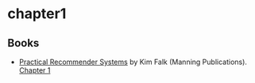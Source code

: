 # chapter1

## Books

- [Practical Recommender Systems](https://www.manning.com/books/practical-recommender-systems-cx) by Kim Falk (Manning Publications). [Chapter 1](https://manning-content.s3.amazonaws.com/download/1/19c6a02-b76a-4e89-896e-3cefa1712235/PRS_MEAP_ch1.pdf)
